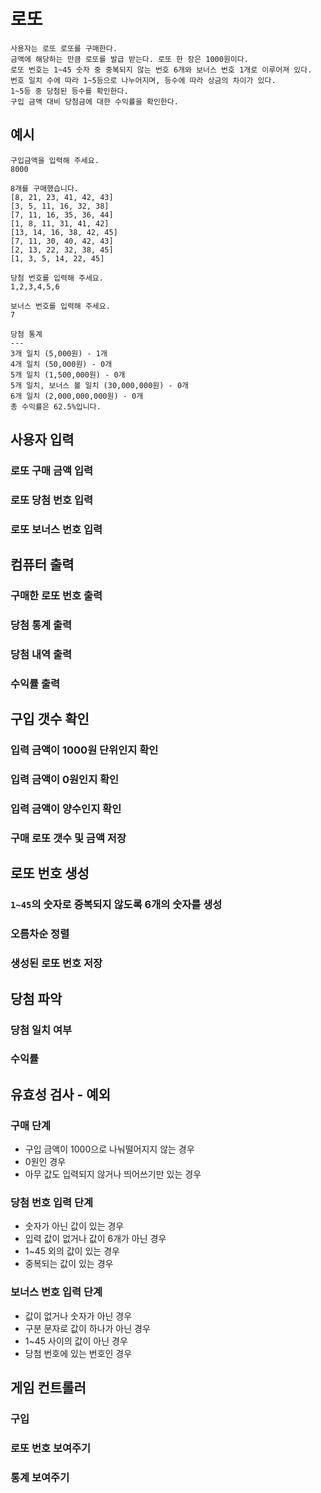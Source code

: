# 로또
```
사용자는 로또 로또를 구매한다. 
금액에 해당하는 만큼 로또를 발급 받는다. 로또 한 장은 1000원이다.
로또 번호는 1~45 숫자 중 중복되지 않는 번호 6개와 보너스 번호 1개로 이루어져 있다.
번호 일치 수에 따라 1~5등으로 나누어지며, 등수에 따라 상금의 차이가 있다.
1~5등 중 당첨된 등수를 확인한다.
구입 금액 대비 당첨금에 대한 수익률을 확인한다.
```
## 예시
```
구입금액을 입력해 주세요.
8000

8개를 구매했습니다.
[8, 21, 23, 41, 42, 43] 
[3, 5, 11, 16, 32, 38] 
[7, 11, 16, 35, 36, 44] 
[1, 8, 11, 31, 41, 42] 
[13, 14, 16, 38, 42, 45] 
[7, 11, 30, 40, 42, 43] 
[2, 13, 22, 32, 38, 45] 
[1, 3, 5, 14, 22, 45]

당첨 번호를 입력해 주세요.
1,2,3,4,5,6

보너스 번호를 입력해 주세요.
7

당첨 통계
---
3개 일치 (5,000원) - 1개
4개 일치 (50,000원) - 0개
5개 일치 (1,500,000원) - 0개
5개 일치, 보너스 볼 일치 (30,000,000원) - 0개
6개 일치 (2,000,000,000원) - 0개
총 수익률은 62.5%입니다.
```

## 사용자 입력
### 로또 구매 금액 입력
### 로또 당첨 번호 입력
### 로또 보너스 번호 입력

## 컴퓨터 출력
### 구매한 로또 번호 출력
### 당첨 통계 출력
### 당첨 내역 출력
### 수익률 출력

## 구입 갯수 확인
### 입력 금액이 1000원 단위인지 확인
### 입력 금액이 0원인지 확인
### 입력 금액이 양수인지 확인
### 구매 로또 갯수 및 금액 저장

## 로또 번호 생성
### `1~45`의 숫자로 중복되지 않도록 6개의 숫자를 생성
### 오름차순 정렬
### 생성된 로또 번호 저장

## 당첨 파악
### 당첨 일치 여부
### 수익률

## 유효성 검사 - 예외
### 구매 단계
- 구입 금액이 1000으로 나눠떨어지지 않는 경우
- 0원인 경우
- 아무 값도 입력되지 않거나 띄어쓰기만 있는 경우
### 당첨 번호 입력 단계
- 숫자가 아닌 값이 있는 경우
- 입력 값이 없거나 값이 6개가 아닌 경우
- 1~45 외의 값이 있는 경우
- 중복되는 값이 있는 경우
### 보너스 번호 입력 단계
- 값이 없거나 숫자가 아닌 경우
- 구분 문자로 값이 하나가 아닌 경우
- 1~45 사이의 값이 아닌 경우
- 당첨 번호에 있는 번호인 경우

## 게임 컨트롤러
### 구입
### 로또 번호 보여주기
### 통계 보여주기